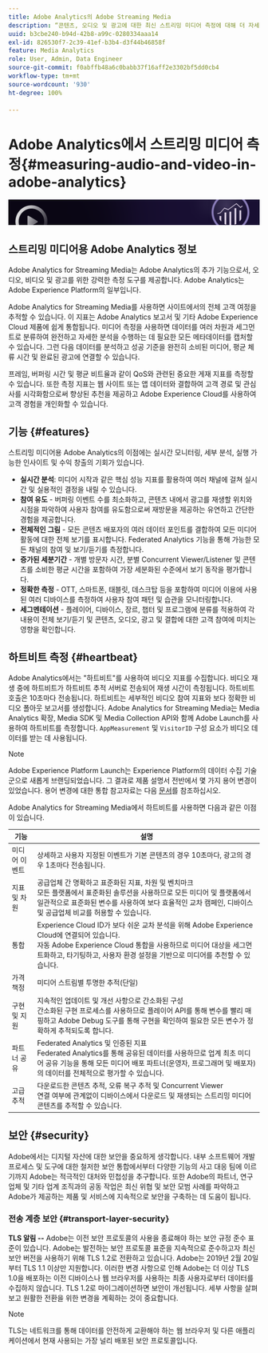 ```yaml
---
title: Adobe Analytics의 Adobe Streaming Media
description: “콘텐츠, 오디오 및 광고에 대한 최신 스트리밍 미디어 측정에 대해 더 자세히 알아보십시오. 스트리밍 미디어용 Adobe Analytics에 대해 알아보십시오.“
uuid: b3cbe240-b94d-42b8-a99c-0280334aaa14
exl-id: 826530f7-2c39-41ef-b3b4-d3f44b46858f
feature: Media Analytics
role: User, Admin, Data Engineer
source-git-commit: f0abffb48a6c0babb37f16aff2e3302bf5dd0cb4
workflow-type: tm+mt
source-wordcount: '930'
ht-degree: 100%

---
```


# Adobe Analytics에서 스트리밍 미디어 측정{#measuring-audio-and-video-in-adobe-analytics}

![배너](./assets/media_analytics_banner.png)

## 스트리밍 미디어용 Adobe Analytics 정보

Adobe Analytics for Streaming Media는 Adobe Analytics의 추가 기능으로서, 오디오, 비디오 및 광고를 위한 강력한 측정 도구를 제공합니다. Adobe Analytics는 Adobe Experience Platform의 일부입니다.

Adobe Analytics for Streaming Media를 사용하면 사이트에서의 전체 고객 여정을 추적할 수 있습니다. 이 지표는 Adobe Analytics 보고서 및 기타 Adobe Experience Cloud 제품에 쉽게 통합됩니다. 미디어 측정을 사용하면 데이터를 여러 차원과 세그먼트로 분류하여 완전하고 자세한 분석을 수행하는 데 필요한 모든 메타데이터를 캡처할 수 있습니다. 그런 다음 데이터를 분석하고 성공 기준을 완전히 소비된 미디어, 평균 체류 시간 및 완료된 광고에 연결할 수 있습니다.

프레임, 버퍼링 시간 및 평균 비트율과 같이 QoS와 관련된 중요한 게재 지표를 측정할 수 있습니다. 또한 측정 지표는 웹 사이트 또는 앱 데이터와 결합하여 고객 경로 및 관심사를 시각화함으로써 향상된 추천을 제공하고 Adobe Experience Cloud를 사용하여 고객 경험을 개인화할 수 있습니다.

## 기능 {#features}

스트리밍 미디어용 Adobe Analytics의 이점에는 실시간 모니터링, 세부 분석, 실행 가능한 인사이트 및 수익 창출의 기회가 있습니다.
* **실시간 분석**: 미디어 시작과 같은 핵심 성능 지표를 활용하여 여러 채널에 걸쳐 실시간 및 실용적인 결정을 내릴 수 있습니다.
* **참여 유도** - 버퍼링 이벤트 수를 최소화하고, 콘텐츠 내에서 광고를 재생할 위치와 시점을 파악하여 사용자 참여를 유도함으로써 재방문을 제공하는 유연하고 간단한 경험을 제공합니다.
* **전체적인 그림** - 모든 콘텐츠 배포자의 여러 데이터 포인트를 결합하여 모든 미디어 활동에 대한 전체 보기를 표시합니다. Federated Analytics 기능을 통해 가능한 모든 채널의 참여 및 보기/듣기를 측정합니다.
* **증가된 세분기간** - 개별 방문자 시간, 분별 Concurrent Viewer/Listener 및 콘텐츠를 소비한 평균 시간을 포함하여 가장 세분화된 수준에서 보기 동작을 평가합니다.
* **정확한 측정** - OTT, 스마트폰, 태블릿, 데스크탑 등을 포함하여 미디어 이용에 사용된 여러 디바이스를 측정하여 사용자 참여 패턴 및 습관을 모니터링합니다.
* **세그멘테이션** - 플레이어, 디바이스, 장르, 챕터 및 프로그램에 분류를 적용하여 각 내용이 전체 보기/듣기 및 콘텐츠, 오디오, 광고 및 결합에 대한 고객 참여에 미치는 영향을 확인합니다.

## 하트비트 측정 {#heartbeat}

Adobe Analytics에서는 &quot;하트비트&quot;를 사용하여 비디오 지표를 수집합니다. 비디오 재생 중에 하트비트가 하트비트 추적 서버로 전송되어 재생 시간이 측정됩니다. 하트비트 호출은 10초마다 전송됩니다. 하트비트는 세부적인 비디오 참여 지표와 보다 정확한 비디오 폴아웃 보고서를 생성합니다. Adobe Analytics for Streaming Media는 Media Analytics 확장, Media SDK 및 Media Collection API와 함께 Adobe Launch를 사용하여 하트비트를 측정합니다. `AppMeasurement` 및 `VisitorID` 구성 요소가 비디오 데이터를 받는 데 사용됩니다.

>[!NOTE]
>Adobe Experience Platform Launch는 Experience Platform의 데이터 수집 기술군으로 새롭게 브랜딩되었습니다. 그 결과로 제품 설명서 전반에서 몇 가지 용어 변경이 있었습니다. 용어 변경에 대한 통합 참고자료는 다음 [문서](https://experienceleague.adobe.com/docs/experience-platform/tags/term-updates.html?lang=en)를 참조하십시오.


Adobe Analytics for Streaming Media에서 하트비트를 사용하면 다음과 같은 이점이 있습니다.

| 기능 | 설명 |
|----------------------------|-----------------------------------------------------------------------------------------------------------------------------------------------------------------------------------------------------------------------------------------------------------------------------------------------|
| 미디어 이벤트 | 상세하고 사용자 지정된 이벤트가 기본 콘텐츠의 경우 10초마다, 광고의 경우 1초마다 전송됩니다. |
| 지표 및 차원 | 공급업체 간 명확하고 표준화된 지표, 차원 및 벤치마크<br>모든 플랫폼에서 표준화된 솔루션을 사용하므로 모든 미디어 및 플랫폼에서 일관적으로 표준화된 변수를 사용하여 보다 효율적인 교차 캠페인, 디바이스 및 공급업체 비교를 허용할 수 있습니다. |
| 통합 | Experience Cloud ID가 보다 쉬운 교차 분석을 위해 Adobe Experience Cloud에 연결되어 있습니다.<br>자동 Adobe Experience Cloud 통합을 사용하므로 미디어 대상을 세그먼트화하고, 타기팅하고, 사용자 환경 설정을 기반으로 미디어를 추천할 수 있습니다. |
| 가격 책정 | 미디어 스트림별 투명한 추적(단일) |
| 구현 및 지원 | 지속적인 업데이트 및 개선 사항으로 간소화된 구성<br>간소화된 구현 프로세스를 사용하므로 플레이어 API를 통해 변수를 빨리 매핑하고 Adobe Debug 도구를 통해 구현을 확인하여 필요한 모든 변수가 정확하게 추적되도록 합니다. |
| 파트너 공유 | Federated Analytics 및 인증된 지표<br>Federated Analytics를 통해 공유된 데이터를 사용하므로 업계 최초 미디어 공유 기능을 통해 모든 미디어 배포 파트너(운영자, 프로그래머 및 배포자)의 데이터를 전체적으로 평가할 수 있습니다. |
| 고급 추적 | 다운로드한 콘텐츠 추적, 오류 복구 추적 및 Concurrent Viewer<br>연결 여부에 관계없이 디바이스에서 다운로드 및 재생되는 스트리밍 미디어 콘텐츠를 추적할 수 있습니다. |



## 보안 {#security}

Adobe에서는 디지털 자산에 대한 보안을 중요하게 생각합니다. 내부 소프트웨어 개발 프로세스 및 도구에 대한 철저한 보안 통합에서부터 다양한 기능의 사고 대응 팀에 이르기까지 Adobe는 적극적인 대처와 민첩성을 추구합니다. 또한 Adobe의 파트너, 연구 업체 및 기타 업계 조직과의 공동 작업은 최신 위협 및 보안 모범 사례를 파악하고 Adobe가 제공하는 제품 및 서비스에 지속적으로 보안을 구축하는 데 도움이 됩니다.


### 전송 계층 보안 {#transport-layer-security}

**TLS 알림 --** Adobe는 이전 보안 프로토콜의 사용을 종료해야 하는 보안 규정 준수 표준이 있습니다. Adobe는 발전하는 보안 프로토콜 표준을 지속적으로 준수하고자 최신 보안 버전을 사용하기 위해 TLS 1.2로 전환하고 있습니다. Adobe는 2019년 2월 20일부터 TLS 1.1 이상만 지원합니다. 이러한 변경 사항으로 인해 Adobe는 더 이상 TLS 1.0을 배포하는 이전 디바이스나 웹 브라우저를 사용하는 최종 사용자로부터 데이터를 수집하지 않습니다. TLS 1.2로 마이그레이션하면 보안이 개선됩니다. 세부 사항을 살펴보고 원활한 전환을 위한 변경을 계획하는 것이 중요합니다.

>[!NOTE]
>
>TLS는 네트워크를 통해 데이터를 안전하게 교환해야 하는 웹 브라우저 및 다른 애플리케이션에서 현재 사용되는 가장 널리 배포된 보안 프로토콜입니다.
